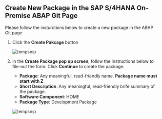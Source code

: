 ## Create New Package in the SAP S/4HANA On-Premise ABAP Git Page

Please follow the insturctions below to create a new package in the ABAP Git page

1. Click the **Create Pakcage** button 
  
    ![tempsnip](https://media.github.tools.sap/user/63744/files/ce14f758-d37e-4770-a22d-329de40d464d)
    
2. In the **Create Package pop up screen**, follow the instructions below to file-out the form. Click **Continue** to create the package.
    
    - **Package**: Any meaningful, read-friendly name. **Package name must start with Z**
    - **Short Description**: Any meaningful, read-friendly brife summary of the package.
    - **Software Component**: HOME
    - **Package Type**: Development Package
    
    ![tempsnip](https://media.github.tools.sap/user/63744/files/7de6516b-2dfd-4656-94a5-67b8e4cd7d88)
